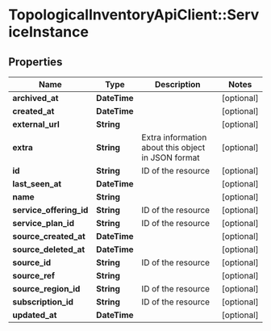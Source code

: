 # TopologicalInventoryApiClient::ServiceInstance

## Properties
Name | Type | Description | Notes
------------ | ------------- | ------------- | -------------
**archived_at** | **DateTime** |  | [optional] 
**created_at** | **DateTime** |  | [optional] 
**external_url** | **String** |  | [optional] 
**extra** | **String** | Extra information about this object in JSON format | [optional] 
**id** | **String** | ID of the resource | [optional] 
**last_seen_at** | **DateTime** |  | [optional] 
**name** | **String** |  | [optional] 
**service_offering_id** | **String** | ID of the resource | [optional] 
**service_plan_id** | **String** | ID of the resource | [optional] 
**source_created_at** | **DateTime** |  | [optional] 
**source_deleted_at** | **DateTime** |  | [optional] 
**source_id** | **String** | ID of the resource | [optional] 
**source_ref** | **String** |  | [optional] 
**source_region_id** | **String** | ID of the resource | [optional] 
**subscription_id** | **String** | ID of the resource | [optional] 
**updated_at** | **DateTime** |  | [optional] 


